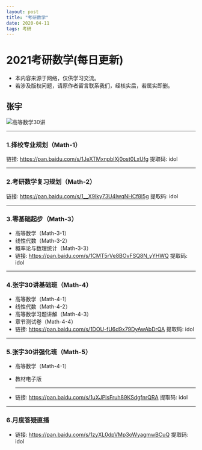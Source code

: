 ```yaml
---
layout: post
title: "考研数学"
date: 2020-04-11 
tags: 考研  
---
```

# 2021考研数学(每日更新)

* 本内容来源于网络，仅供学习交流。
* 若涉及版权问题，请原作者留言联系我们，经核实后，若属实即删。

## 张宇
![高等数学30讲](https://i.imgur.com/LylcdTE.png)

----------

###  1.择校专业规划（Math-1）
链接: https://pan.baidu.com/s/1JeXTMxnpblXj0ost0LxUfg 提取码: idol

----------

### 2.考研数学复习规划（Math-2）
链接: https://pan.baidu.com/s/1__X9lky73U4lwqNHCf8l5g 提取码: idol

----------

### 3.零基础起步（Math-3）
- 高等数学（Math-3-1）
- 线性代数（Math-3-2）
- 概率论与数理统计（Math-3-3）
- 链接: https://pan.baidu.com/s/1CMT5rVe8BOvFSQ8N_yYHWQ 提取码: idol

----------

### 4.张宇30讲基础班（Math-4）
- 高等数学（Math-4-1）
- 线性代数（Math-4-2）
- 高等数学习题讲解（Math-4-3）
- 章节测试卷（Math-4-4）
- 链接: https://pan.baidu.com/s/1DOU-fU6d9x79DyAwAbDrQA 提取码: idol

----------

### 5.张宇30讲强化班（Math-5）

- 高等数学（Math-4-1）

- 教材电子版

  ------

  

- 链接: https://pan.baidu.com/s/1uXJPlsFruh89KSdgfnrQRA 提取码: idol

----------

### 6.月度答疑直播

- 链接: https://pan.baidu.com/s/1zyXL0dpVMp3oWyagmwBCuQ 提取码: idol




